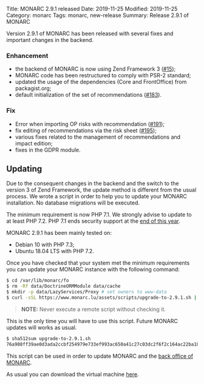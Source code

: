 Title: MONARC 2.9.1 released
Date: 2019-11-25
Modified: 2019-11-25
Category: monarc
Tags: monarc, new-release
Summary: Release 2.9.1 of MONARC

Version 2.9.1 of MONARC has been released with several fixes and important
changes in the backend.

### Enhancement

- the backend of MONARC is now using Zend Framework 3
  ([#15](https://github.com/monarc-project/MonarcAppFO/issues/15));
- MONARC code has been restructured to comply with PSR-2 standard;
- updated the usage of the dependencies (Core and FrontOffice) from
  packagist.org;  
- default initialization of the set of recommendations
  ([#183](https://github.com/monarc-project/MonarcAppFO/issues/183)).

### Fix

- Error when importing OP risks with recommendation
  ([#191](https://github.com/monarc-project/MonarcAppFO/issues/191));
- fix editing of recommendations via the risk sheet
  ([#195](https://github.com/monarc-project/MonarcAppFO/issues/195));
- various fixes related to the management of recommendations and impact edition;
- fixes in the GDPR module.


## Updating

Due to the consequent changes in the backend and the switch to the version 3 of
Zend Framework, the update method is different from the usual process.
We wrote a script in order to help you to update your MONARC installation.
No database migrations will be executed.

The minimum requirement is now PHP 7.1. We strongly advise to
update to at least PHP 7.2. PHP 7.1 ends security support at the
[end of this year](https://www.php.net/supported-versions.php).

MONARC 2.9.1 has been mainly tested on:

- Debian 10 with PHP 7.3;
- Ubuntu 18.04 LTS with PHP 7.2.

Once you have checked that your system met the minimum requirements you can
update your MONARC instance with the following command:

```bash
$ cd /var/lib/monarc/fo
$ rm -Rf data/DoctrineORMModule data/cache
$ mkdir -p data/LazyServices/Proxy # set owners to www-data
$ curl -sSL https://www.monarc.lu/assets/scripts/upgrade-to-2.9.1.sh | bash
```

> **NOTE:**  Never execute a remote script without checking it.

This is the only time you will have to use this script. Future MONARC updates
will works as usual.

```bash
$ sha512sum upgrade-to-2.9.1.sh
76a908ff39ae0d3ada2ccbf254979e733ef993ac650a41c27c03dc2f6f2c164ac22ba1862a155fb9bd05d7f7bdcc064287d7e2eb2a2cf3c2f2cd4e35389be6ae  upgrade-to-2.9.1.sh
```

This script can be used in order to update MONARC and the
[back office of MONARC](https://github.com/monarc-project/MonarcAppBO).

<!-- To update, check out our
[update](http://monarc.lu/documentation/technical-guide/#monarc-update) instructions. -->

As usual you can download the virtual machine
[here](https://github.com/monarc-project/MonarcAppFO/releases/tag/v2.9.1).
